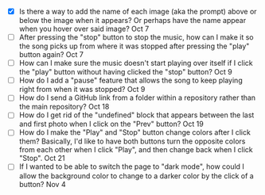 - [x] Is there a way to add the name of each image (aka the prompt) above or below the image when it appears? Or perhaps have the name appear when you hover over said image? Oct 7
- [ ] After pressing the "stop" button to stop the music, how can I make it so the song picks up from where it was stopped after pressing the "play" button again? Oct 7
- [ ] How can I make sure the music doesn't start playing over itself if I click the "play" button without having clicked the "stop" button? Oct 9
- [ ] How do I add a "pause" feature that allows the song to keep playing right from when it was stopped? Oct 9
- [ ] How do I send a GitHub link from a folder within a repository rather than the main repository? Oct 18
- [ ] How do I get rid of the "undefined" block that appears between the last and first photo when I click on the "Prev" button? Oct 19
- [ ] How do I make the "Play" and "Stop" button change colors after I click them? Basically, I'd like to have both buttons turn the opposite colors from each other when I click "Play", and then change back when I click "Stop". Oct 21
- [ ] If I wanted to be able to switch the page to "dark mode", how could I allow the background color to change to a darker color by the click of a button? Nov 4